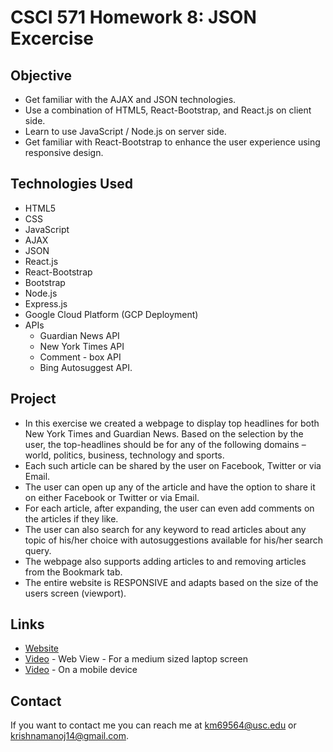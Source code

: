 # CSCI 571 Homework 8: JSON Excercise

## Objective
* Get familiar with the AJAX and JSON technologies.
* Use a combination of HTML5, React-Bootstrap, and React.js on client side.
* Learn to use JavaScript / Node.js on server side.
* Get familiar with React-Bootstrap to enhance the user experience using responsive design.

## Technologies Used
* HTML5
* CSS
* JavaScript
* AJAX
* JSON
* React.js
* React-Bootstrap
* Bootstrap
* Node.js
* Express.js
* Google Cloud Platform (GCP Deployment)
* APIs 
	- Guardian News API
	- New York Times API
	- Comment - box API
	- Bing Autosuggest API.

## Project
* In this exercise we created a webpage to display top headlines for both New York Times and Guardian News. Based on the selection by the user, the top-headlines should be for any of the following domains – world, politics, business, technology and sports. 
* Each such article can be shared by the user on Facebook, Twitter or via Email.
* The user can open up any of the article and have the option to share it on either Facebook or Twitter or via Email. 
* For each article, after expanding, the user can even add comments on the articles if they like.
* The user can also search for any keyword to read articles about any topic of his/her choice with autosuggestions available for his/her search query.
* The webpage also supports adding articles to and removing articles from the Bookmark tab. 
* The entire website is RESPONSIVE and adapts based on the size of the users screen (viewport).

## Links
* [Website](https://csci-571-hw8-react-app-km69564.appspot.com/)
* [Video](https://www.youtube.com/watch?v=wO3Wt_HjxbM) - Web View - For a medium sized laptop screen
* [Video](https://www.youtube.com/watch?v=XUbnRtguEKs) - On a mobile device

## Contact
If you want to contact me you can reach me at <km69564@usc.edu> or <krishnamanoj14@gmail.com>.